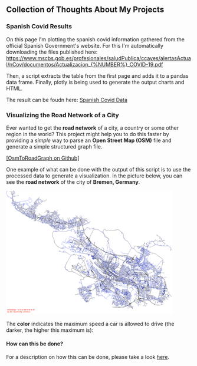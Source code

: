 ## Collection of Thoughts About My Projects

### Spanish Covid Results

On this page I'm plotting the spanish covid information gathered from the official Spanish Government's website.
For this I'm automatically downloading the files published here: https://www.mscbs.gob.es/profesionales/saludPublica/ccayes/alertasActual/nCov/documentos/Actualizacion_{%NUMBER%}_COVID-19.pdf

Then, a script extracts the table from the first page and adds it to a pandas data frame.
Finally, plotly is being used to generate the output charts and HTML.

The result can be foudn here: [Spanish Covid Data](/spain-covid.html)


### Visualizing the Road Network of a City

Ever wanted to get the **road network** of a city, a country or some other region in the world?
This project might help you to do this faster by providing a *simple* way to parse an **Open Street Map (OSM)** file and generate a simple structured graph file.

[[OsmToRoadGraph on Github]](https://github.com/AndGem/OsmToRoadGraph)

One example of what can be done with the output of this script is to use the processed data to generate a visualization. In the picture below, you can see the **road network** of the city of **Bremen, Germany**.

<img src="https://raw.githubusercontent.com/AndGem/andgem.github.io/master/assets/bremen.png" width="450">

The **color** indicates the maximum speed a car is allowed to drive (the darker, the higher this maximum is):

#### How can this be done?

For a description on how this can be done, please take a look [here](https://github.com/AndGem/OsmToRoadGraph/tree/master/examples/pycgr-to-png).
